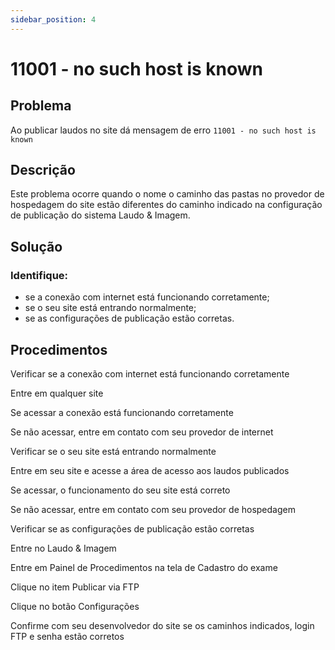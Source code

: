 ```yaml
---
sidebar_position: 4
---
```


# 11001 - no such host is known

## Problema

Ao publicar laudos no site dá mensagem de erro `11001 - no such
host is known`

## Descrição

Este problema ocorre quando o nome o caminho das pastas no
provedor de hospedagem do site estão diferentes do caminho 
indicado na configuração de publicação do sistema Laudo &
Imagem.

## Solução

### Identifique:

- se a conexão com internet está funcionando corretamente;
- se o seu site está entrando normalmente;
- se as configurações de publicação estão corretas.

## Procedimentos

Verificar se a conexão com internet está funcionando
corretamente

Entre em qualquer site

Se acessar a conexão está funcionando corretamente

Se não acessar, entre em contato com seu provedor de internet

Verificar se o seu site está entrando normalmente

Entre em seu site e acesse a área de acesso aos laudos
publicados

Se acessar, o funcionamento do seu site está correto

Se não acessar, entre em contato com seu provedor de hospedagem

Verificar se as configurações de publicação estão corretas

Entre no Laudo & Imagem

Entre em Painel de Procedimentos na tela de Cadastro do exame

Clique no item Publicar via FTP

Clique no botão Configurações

Confirme com seu desenvolvedor do site se os caminhos indicados,
login FTP e senha estão corretos